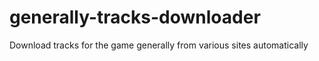 # generally-tracks-downloader
Download tracks for the game generally from various sites automatically
